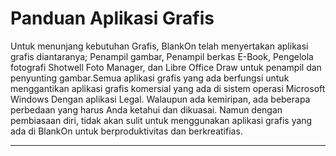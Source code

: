 # Panduan Aplikasi Grafis
Untuk menunjang kebutuhan Grafis, BlankOn telah menyertakan aplikasi grafis diantaranya; Penampil gambar, Penampil berkas E-Book, Pengelola fotografi
Shotwell Foto Manager, dan Libre Office Draw untuk penampil dan penyunting gambar.Semua aplikasi grafis yang ada berfungsi untuk menggantikan aplikasi
grafis komersial yang ada di sistem operasi Microsoft Windows Dengan aplikasi Legal. Walaupun ada kemiripan, ada beberapa perbedaan yang harus Anda ketahui
dan dikuasai. Namun dengan pembiasaan diri, tidak akan sulit untuk menggunakan aplikasi grafis yang ada di BlankOn untuk berproduktivitas dan berkreatifias.

---
 
